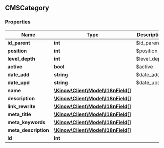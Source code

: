 ## CMSCategory

### Properties
Name | Type | Description | Notes
------------ | ------------- | ------------- | -------------
**id_parent** | **int** | $id_parent | [optional] 
**position** | **int** | $position | [optional] 
**level_depth** | **int** | $level_depth | [optional] 
**active** | **bool** | $active | [optional] 
**date_add** | **string** | $date_add | [optional] 
**date_upd** | **string** | $date_upd | [optional] 
**name** | [**\Kinow\Client\Model\I18nField[]**](#I18nField) |  | [optional] 
**description** | [**\Kinow\Client\Model\I18nField[]**](#I18nField) |  | [optional] 
**link_rewrite** | [**\Kinow\Client\Model\I18nField[]**](#I18nField) |  | [optional] 
**meta_title** | [**\Kinow\Client\Model\I18nField[]**](#I18nField) |  | [optional] 
**meta_keywords** | [**\Kinow\Client\Model\I18nField[]**](#I18nField) |  | [optional] 
**meta_description** | [**\Kinow\Client\Model\I18nField[]**](#I18nField) |  | [optional] 
**id** | **int** |  | [optional] 


